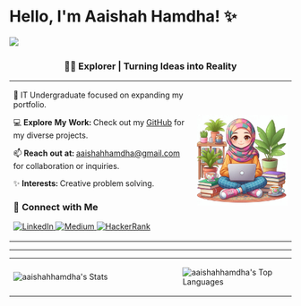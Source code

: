 # Hello, I'm Aaishah Hamdha! ✨

<p align="left">
  <img src="https://komarev.com/ghpvc/?username=aaishahhamdha&label=Profile%20views&color=0e75b6&style=flat" />
</p>

<div align="center">

### 👩‍💻 Explorer | Turning Ideas into Reality

</div>

<table>
<tr>
<td width="65%">

🌟 IT Undergraduate focused on expanding my portfolio.

💻 **Explore My Work:** Check out my [GitHub](https://github.com/aaishahhamdha?tab=repositories) for my diverse projects.

📫 **Reach out at:** [aaishahhamdha@gmail.com](mailto:aaishahhamdha@gmail.com) for collaboration or inquiries.

✨ **Interests:** Creative problem solving.

### 🔗 Connect with Me

<p>
<a href="https://linkedin.com/in/aaishah-hamdha/" target="_blank">
  <img src="https://raw.githubusercontent.com/rahuldkjain/github-profile-readme-generator/master/src/images/icons/Social/linked-in-alt.svg" alt="LinkedIn" height="30" width="40" />
</a>
<a href="https://medium.com/@aaishamdha" target="_blank">
  <img src="https://raw.githubusercontent.com/rahuldkjain/github-profile-readme-generator/master/src/images/icons/Social/medium.svg" alt="Medium" height="30" width="40" />
</a>
<a href="https://hackerrank.com/profile/aishahhamdha" target="_blank">
  <img src="https://raw.githubusercontent.com/rahuldkjain/github-profile-readme-generator/master/src/images/icons/Social/hackerrank.svg" alt="HackerRank" height="30" width="40" />
</a>
</p>

</td>
<td width="35%" align="center">

<img src="https://github.com/aaishahhamdha/aaishahhamdha/blob/main/_6b7d13fd-e7c0-47e5-b58d-b303bb32fc9d.jpg" alt="Profile Image" width="250" />

</td>
</tr>
</table>

---

<table>
<tr>
<td width="60%">

![aaishahhamdha's Stats](https://github-readme-stats.vercel.app/api?username=aaishahhamdha&theme=default&show_icons=true&hide_border=true&count_private=true)

</td>
<td width="40%">


![aaishahhamdha's Top Languages](https://github-readme-stats.vercel.app/api/top-langs/?username=aaishahhamdha&theme=default&show_icons=true&hide_border=true&layout=compact)
</td>
</tr>
</table>
